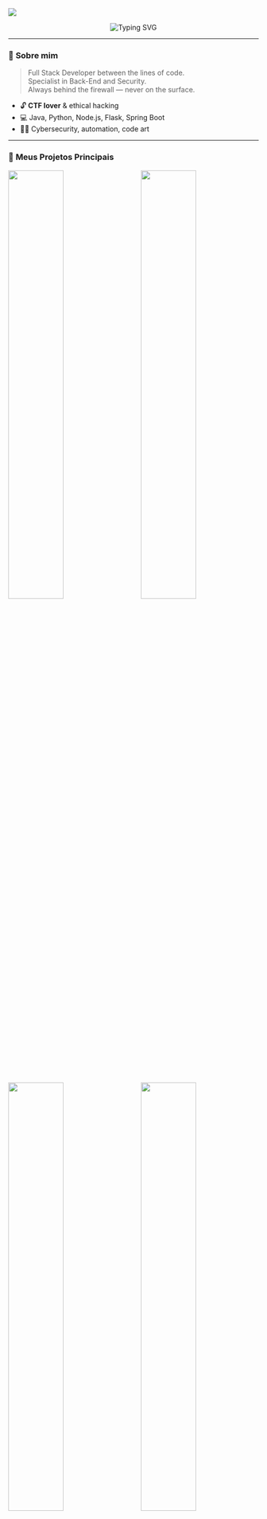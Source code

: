 <img src="https://capsule-render.vercel.app/api?type=waving&color=23ff7f&height=160&section=header&text=BlackBoxerX%20%F0%9F%9A%A8&fontColor=181a21&fontSize=44&fontAlign=50" />

<p align="center">
  <img src="https://readme-typing-svg.demolab.com?font=Fira+Mono&size=25&pause=900&color=23FF7F&vCenter=true&width=440&lines=Between+the+lines+of+code...;Cybersecurity%2C+CTF%2C+Pentest+and+Automation;Back-end+wizard+%2B+Full+Stack+explorer" alt="Typing SVG" />
</p>

---

### 🦾 **Sobre mim**
> Full Stack Developer between the lines of code.<br>
> Specialist in Back-End and Security.<br>
> Always behind the firewall — never on the surface.

- 🔓 **CTF lover** & ethical hacking
- 💻 Java, Python, Node.js, Flask, Spring Boot
- 🕵️‍♂️ Cybersecurity, automation, code art

---

### 👾 **Meus Projetos Principais**

<a href="https://github.com/BlackBoxerX/ctf-starter-pack-web">
  <img align="left" width="47%" src="https://github-readme-stats.vercel.app/api/pin/?username=BlackBoxerX&repo=ctf-starter-pack-web&theme=radical">
</a>
<a href="https://github.com/BlackBoxerX/password-hash-cracker-c">
  <img align="right" width="47%" src="https://github-readme-stats.vercel.app/api/pin/?username=BlackBoxerX&repo=password-hash-cracker-c&theme=radical">
</a>

<a href="https://github.com/BlackBoxerX/pacman">
  <img align="left" width="47%" src="https://github-readme-stats.vercel.app/api/pin/?username=BlackBoxerX&repo=pacman&theme=radical">
</a>
<a href="https://github.com/BlackBoxerX/node-ping-api">
  <img align="right" width="47%" src="https://github-readme-stats.vercel.app/api/pin/?username=BlackBoxerX&repo=node-ping-api&theme=radical">
</a>

<br clear="both">

---

### 🚩 **Destaques**
- 💻 **Projetos reais** de automação, hacking, segurança e jogos
- 🏴‍☠️ **CTF Starter Pack** — painel web com utilitários CTF/hacker
- 👨‍💻 **Password Hash Cracker** — brute force hashes MD5/SHA1/SHA256
- 👾 **Pac-Man Terminal** — jogue Pac-Man no seu console
- 🔁 **CI/CD automations** — pipelines modernos (Node, Java)

---

### ✉️ **Contato**

- [Email](mailto:SEUEMAIL@protonmail.com)
- [LinkedIn](https://www.linkedin.com/in/SEULINKEDIN) *(opcional)*
- [Telegram](https://t.me/SEUTELEGRAM) *(opcional)*

---

<details>
  <summary>📊 <b>Estatísticas do GitHub</b></summary>
  <br>
  <img src="https://github-readme-stats.vercel.app/api?username=BlackBoxerX&show_icons=true&theme=radical" width="48%" />
  <img src="https://github-readme-streak-stats.herokuapp.com/?user=BlackBoxerX&theme=radical" width="48%" />
</details>

